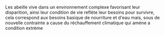 Les abeille vive dans un environnement complexe favorisant leur disparition, ainsi leur condition de vie reflète leur besoins pour survivre, cela correspond aux besoins basique de nourriture et d'eau mais, sous de nouvelle contrainte a cause du réchauffement climatique qui amène a condition extrème